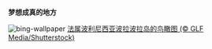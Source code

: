 
**梦想成真的地方**

![bing-wallpaper](https://www.bing.com/th?id=OHR.BoraPapeete_ZH-CN1991283465_1920x1080.jpg)
[法属波利尼西亚波拉波拉岛的鸟瞰图 (© GLF Media/Shutterstock)](https://www.bing.com/search?q=%E6%B3%A2%E6%8B%89%E6%B3%A2%E6%8B%89%E5%B2%9B&amp;form=hpcapt&amp;mkt=zh-cn)
  